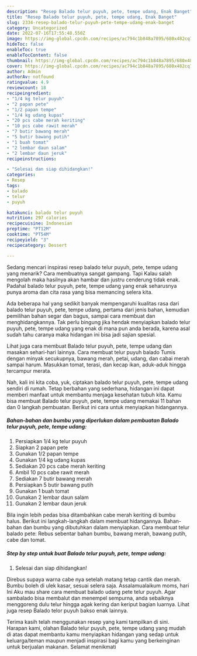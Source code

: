 ```yaml
---
description: "Resep Balado telur puyuh, pete, tempe udang, Enak Banget"
title: "Resep Balado telur puyuh, pete, tempe udang, Enak Banget"
slug: 2334-resep-balado-telur-puyuh-pete-tempe-udang-enak-banget
category: Uncategorized
date: 2022-07-16T17:55:48.550Z
image: https://img-global.cpcdn.com/recipes/ac794c1b848a7895/680x482cq70/balado-telur-puyuh-pete-tempe-udang-foto-resep-utama.jpg
hideToc: false
enableToc: true
enableTocContent: false
thumbnail: https://img-global.cpcdn.com/recipes/ac794c1b848a7895/680x482cq70/balado-telur-puyuh-pete-tempe-udang-foto-resep-utama.jpg
cover: https://img-global.cpcdn.com/recipes/ac794c1b848a7895/680x482cq70/balado-telur-puyuh-pete-tempe-udang-foto-resep-utama.jpg
author: Admin
authorAv: notfound
ratingvalue: 4.9
reviewcount: 18
recipeingredient:
- "1/4 kg telur puyuh"
- "2 papan pete"
- "1/2 papan tempe"
- "1/4 kg udang kupas"
- "20 pcs cabe merah keriting"
- "10 pcs cabe rawit merah"
- "7 butir bawang merah"
- "5 butir bawang putih"
- "1 buah tomat"
- "2 lembar daun salam"
- "2 lembar daun jeruk"
recipeinstructions:

- "Selesai dan siap dihidangkan!"
categories:
- Resep
tags:
- balado
- telur
- puyuh

katakunci: balado telur puyuh 
nutrition: 297 calories
recipecuisine: Indonesian
preptime: "PT12M"
cooktime: "PT54M"
recipeyield: "3"
recipecategory: Dessert

---
```



Sedang mencari inspirasi resep balado telur puyuh, pete, tempe udang yang menarik? Cara membuatnya sangat gampang. Tapi Kalau salah mengolah maka hasilnya akan hambar dan justru cenderung tidak enak. Padahal balado telur puyuh, pete, tempe udang yang enak seharusnya punya aroma dan cita rasa yang bisa memancing selera kita.


Ada beberapa hal yang sedikit banyak mempengaruhi kualitas rasa dari balado telur puyuh, pete, tempe udang, pertama dari jenis bahan, kemudian pemilihan bahan segar dan bagus, sampai cara membuat dan menghidangkannya. Tak perlu bingung jika hendak menyiapkan balado telur puyuh, pete, tempe udang yang enak di mana pun anda berada, karena asal sudah tahu caranya maka hidangan ini bisa jadi sajian spesial.

Lihat juga cara membuat Balado telur puyuh, pete, tempe udang dan masakan sehari-hari lainnya. Cara membuat telur puyuh balado Tumis dengan minyak secukupnya, bawang merah, petai, udang, dan cabai merah sampai harum. Masukkan tomat, terasi, dan kecap ikan, aduk-aduk hingga tercampur merata.


Nah, kali ini kita coba, yuk, ciptakan balado telur puyuh, pete, tempe udang sendiri di rumah. Tetap berbahan yang sederhana, hidangan ini dapat memberi manfaat untuk membantu menjaga kesehatan tubuh kita. Kamu bisa membuat Balado telur puyuh, pete, tempe udang memakai 11 bahan dan 0 langkah pembuatan. Berikut ini cara untuk menyiapkan hidangannya.

<!--inarticleads1-->

##### Bahan-bahan dan bumbu yang diperlukan dalam pembuatan Balado telur puyuh, pete, tempe udang:

1. Persiapkan 1/4 kg telur puyuh
1. Siapkan 2 papan pete
1. Gunakan 1/2 papan tempe
1. Gunakan 1/4 kg udang kupas
1. Sediakan 20 pcs cabe merah keriting
1. Ambil 10 pcs cabe rawit merah
1. Sediakan 7 butir bawang merah
1. Persiapkan 5 butir bawang putih
1. Gunakan 1 buah tomat
1. Gunakan 2 lembar daun salam
1. Gunakan 2 lembar daun jeruk


Bila ingin lebih pedas bisa ditambahkan cabe merah keriting di bumbu halus. Berikut ini langkah-langkah dalam membuat hidangannya. Bahan-bahan dan bumbu yang dibutuhkan dalam menyiapkan. Cara membuat telur balado pete: Rebus sebentar bahan bumbu, bawang merah, bawang putih, cabe dan tomat. 

<!--inarticleads2-->

##### Step by step untuk buat Balado telur puyuh, pete, tempe udang:


1. Selesai dan siap dihidangkan!

Direbus supaya warna cabe nya setelah matang tetap cantik dan merah. Bumbu boleh di ulek kasar, sesuai selera saja. Assalamualaikum moms, hari Ini Aku mau share cara membuat balado udang pete telur puyuh. Agar sambalado bisa membalut dan menempel sempurna, anda sebaiknya menggoreng dulu telur hingga agak kering dan keriput bagian luarnya. Lihat juga resep Balado telor puyuh bakso enak lainnya. 

Terima kasih telah menggunakan resep yang kami tampilkan di sini. Harapan kami, olahan Balado telur puyuh, pete, tempe udang yang mudah di atas dapat membantu kamu menyiapkan hidangan yang sedap untuk keluarga/teman maupun menjadi inspirasi bagi kamu yang berkeinginan untuk berjualan makanan. Selamat menikmati
